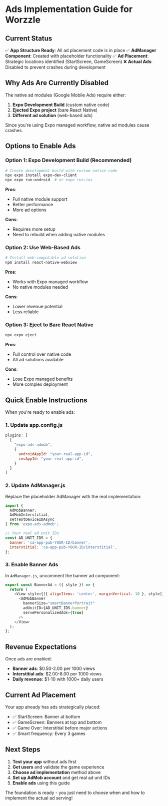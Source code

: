 # Ads Implementation Guide for Worzzle

## Current Status
✅ **App Structure Ready**: All ad placement code is in place
✅ **AdManager Component**: Created with placeholder functionality
✅ **Ad Placement**: Strategic locations identified (StartScreen, GameScreen)
❌ **Actual Ads**: Disabled to prevent crashes during development

## Why Ads Are Currently Disabled

The native ad modules (Google Mobile Ads) require either:
1. **Expo Development Build** (custom native code)
2. **Ejected Expo project** (bare React Native)
3. **Different ad solution** (web-based ads)

Since you're using Expo managed workflow, native ad modules cause crashes.

## Options to Enable Ads

### Option 1: Expo Development Build (Recommended)
```bash
# Create development build with custom native code
npx expo install expo-dev-client
npx expo run:android  # or expo run:ios
```

**Pros**: 
- Full native module support
- Better performance
- More ad options

**Cons**: 
- Requires more setup
- Need to rebuild when adding native modules

### Option 2: Use Web-Based Ads
```bash
# Install web-compatible ad solution
npm install react-native-webview
```

**Pros**: 
- Works with Expo managed workflow
- No native modules needed

**Cons**: 
- Lower revenue potential
- Less reliable

### Option 3: Eject to Bare React Native
```bash
npx expo eject
```

**Pros**: 
- Full control over native code
- All ad solutions available

**Cons**: 
- Lose Expo managed benefits
- More complex deployment

## Quick Enable Instructions

When you're ready to enable ads:

### 1. Update app.config.js
```javascript
plugins: [
  [
    "expo-ads-admob",
    {
      androidAppId: "your-real-app-id",
      iosAppId: "your-real-app-id",
    }
  ]
]
```

### 2. Update AdManager.js
Replace the placeholder AdManager with the real implementation:

```javascript
import { 
  AdMobBanner, 
  AdMobInterstitial, 
  setTestDeviceIDAsync 
} from 'expo-ads-admob';

// Your real ad unit IDs
const AD_UNIT_IDS = {
  banner: 'ca-app-pub-YOUR-ID/banner',
  interstitial: 'ca-app-pub-YOUR-ID/interstitial',
};
```

### 3. Enable Banner Ads
In `AdManager.js`, uncomment the banner ad component:

```javascript
export const BannerAd = ({ style }) => {
  return (
    <View style={[{ alignItems: 'center', marginVertical: 10 }, style]}>
      <AdMobBanner
        bannerSize="smartBannerPortrait"
        adUnitID={AD_UNIT_IDS.banner}
        servePersonalizedAds={true}
      />
    </View>
  );
};
```

## Revenue Expectations

Once ads are enabled:
- **Banner ads**: $0.50-2.00 per 1000 views
- **Interstitial ads**: $2.00-8.00 per 1000 views
- **Daily revenue**: $1-10 with 1000+ daily users

## Current Ad Placement

Your app already has ads strategically placed:
- ✅ StartScreen: Banner at bottom
- ✅ GameScreen: Banners at top and bottom
- ✅ Game Over: Interstitial before major actions
- ✅ Smart frequency: Every 3 games

## Next Steps

1. **Test your app** without ads first
2. **Get users** and validate the game experience
3. **Choose ad implementation** method above
4. **Set up AdMob account** and get real ad unit IDs
5. **Enable ads** using this guide

The foundation is ready - you just need to choose when and how to implement the actual ad serving!
